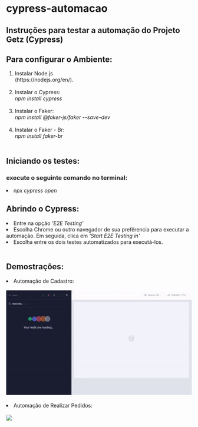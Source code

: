 # cypress-automacao
<h2>Instruções para testar a automação do Projeto Getz (Cypress)</h2>

## Para configurar o Ambiente:
<ol>
<li>Instalar Node.js <br>(https://nodejs.org/en/). </li> 
  <br>
<li>Instalar o Cypress: <i><br>npm install cypress</i></li>
  <br>
<li>Instalar o Faker: <i><br>npm install @faker-js/faker --save-dev</i></li>
  <br>
<li>Instalar o Faker - Br: <i><br>npm install faker-br</i></li>
<br>
</ol>

## Iniciando os testes:
<h3>execute o seguinte comando no terminal:</h2>
<li><i>npx cypress open</i></li>  

## Abrindo o Cypress:
  <li>Entre na opção <i>'E2E Testing'</i></li>
<li>Escolha Chrome ou outro navegador de sua prefêrencia para executar a automação. Em seguida, clica em <i>'Start E2E Testing in'</i></li>
<li>Escolha entre os dois testes automatizados para executá-los.</li>
<br>

## Demostrações:
<li>Automação de Cadastro:
  <br><br>
  <div text-align="center">
<img src="cypress/videos/cadastro.gif"></li>
  </div>
<br>  
<li>Automação de Realizar Pedidos:
  <br><br>
  <div text-align="center">
<img src="cypress/videos/fazer pedido.gif"></li>
  </div>
